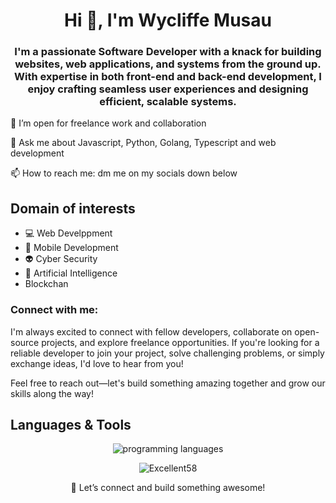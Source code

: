 <h1 align="center">Hi 👋, I'm Wycliffe Musau</h1>
<h3 align="center">I'm a passionate Software Developer with a knack for building websites, web applications, and systems from the ground up. With expertise in both front-end and back-end development, I enjoy crafting seamless user experiences and designing efficient, scalable systems.
</h3>

<p>🔭 I’m open for freelance work and collaboration</p>
<p>💬 Ask me about Javascript, Python, Golang, Typescript and web development</p>
<p>📫 How to reach me: dm me on my socials down below</p>
    
<h2>Domain of interests</h2>
    
- 💻 Web Develppment
- 📱 Mobile Development
- 👽 Cyber Security
- 🦾 Artificial Intelligence
- Blockchan

<h3 align="left">Connect with me:</h3>
<p>I'm always excited to connect with fellow developers, collaborate on open-source projects, and explore freelance opportunities. If you're looking for a reliable developer to join your project, solve challenging problems, or simply exchange ideas, I'd love to hear from you!

Feel free to reach out—let's build something amazing together and grow our skills along the way!</p>
  
<h2>Languages & Tools</h2>
<p align="center">
  <img src="https://skillicons.dev/icons?i=html,css,js,ts,py,go,react,nextjs,tailwind,django,flask,mysql,postgres,sqlite,mongodb,redis,vscode,github,git" alt="programming languages" align="center"/>
</p> 

<p align="center"> <img src="https://github-readme-stats.vercel.app/api?username=Excellent58&show_icons=true&theme=react" alt="Excellent58" />
    

<p align="center">🚀 Let’s connect and build something awesome!

</p>
<!--
**Excellent58/Excellent58** is a ✨ _special_ ✨ repository because its `README.md` (this file) appears on your GitHub profile.

Here are some ideas to get you started:

- 🔭 I’m currently working on ...
- 🌱 I’m currently learning ...
- 👯 I’m looking to collaborate on ...
- 🤔 I’m looking for help with ...
- 💬 Ask me about ...
- 📫 How to reach me: ...
- 😄 Pronouns: ...
- ⚡ Fun fact: ...
-->
